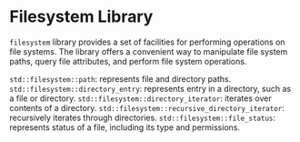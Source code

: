 # Filesystem Library

`filesystem` library provides a set of facilities for performing operations on file systems.
The library offers a convenient way to manipulate file system paths, query file attributes, and
perform file system operations.

`std::filesystem::path`: represents file and directory paths.
`std::filesystem::directory_entry`: represents entry in a directory, such as a file or directory.
`std::filesystem::directory_iterator`: iterates over contents of a directory.
`std::filesystem::recursive_directory_iterator`: recursively iterates through directories.
`std::filesystem::file_status`: represents status of a file, including its type and permissions.